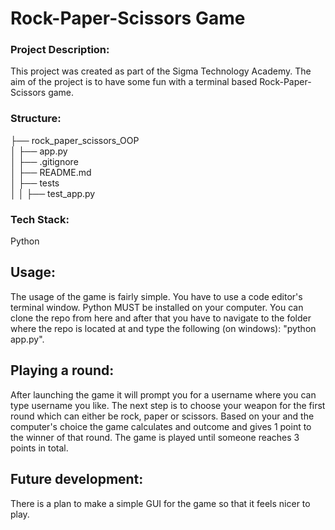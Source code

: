# Rock-Paper-Scissors Game

### Project Description:

This project was created as part of the Sigma Technology Academy. The aim of the project is to have some fun with a terminal based Rock-Paper-Scissors game.

### Structure:

├── rock_paper_scissors_OOP\
│ ├── app.py\
│ ├── .gitignore\
│ ├── README.md\
│   ├── tests  
│   │   ├── test_app.py 
### Tech Stack:

Python

## Usage:

The usage of the game is fairly simple. You have to use a code editor's terminal window. Python MUST be installed on your computer. You can clone the repo from here and after that you have to navigate to the folder where the repo is located at and type the following (on windows): "python app.py".

## Playing a round:

After launching the game it will prompt you for a username where you can type username you like. The next step is to choose your weapon for the first round which can either be rock, paper or scissors. Based on your and the computer's choice the game calculates and outcome and gives 1 point to the winner of that round. The game is played until someone reaches 3 points in total.

## Future development:

There is a plan to make a simple GUI for the game so that it feels nicer to play.

